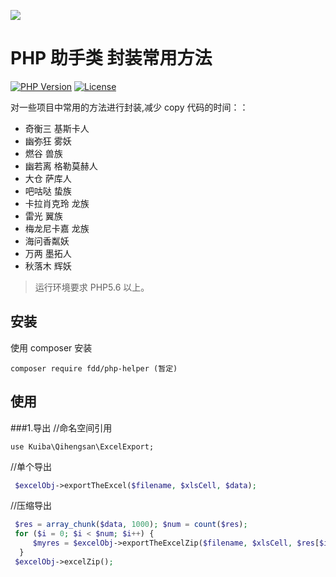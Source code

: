 ![](https://ss0.baidu.com/6ONWsjip0QIZ8tyhnq/it/u=4168864317,3199957741&fm=58&bpow=1121&bpoh=1600)

# PHP 助手类 封装常用方法

[![PHP Version](https://img.shields.io/badge/php-%3E%3D5.6-8892BF.svg)](http://www.php.net/)
[![License](https://poser.pugx.org/topthink/framework/license)](https://packagist.org/packages/topthink/framework)

对一些项目中常用的方法进行封装,减少 copy 代码的时间：：

- 奇衡三 基斯卡人
- 幽弥狂 雾妖
- 燃谷 兽族
- 幽若离 格勒莫赫人
- 大仓 萨库人
- 吧咕哒 蛰族
- 卡拉肖克玲 龙族
- 雷光 翼族
- 梅龙尼卡嘉 龙族
- 海问香粼妖
- 万两 墨拓人
- 秋落木 辉妖

> 运行环境要求 PHP5.6 以上。

## 安装

使用 composer 安装

```
composer require fdd/php-helper (暂定)
```

## 使用

###1.导出
//命名空间引用

`use Kuiba\Qihengsan\ExcelExport;`

//单个导出

```php
 $excelObj->exportTheExcel($filename, $xlsCell, $data);
```

//压缩导出

```php
 $res = array_chunk($data, 1000); $num = count($res);
 for ($i = 0; $i < $num; $i++) {
     $myres = $excelObj->exportTheExcelZip($filename, $xlsCell, $res[$i], $i + 1);
  }
 $excelObj->excelZip();
```
